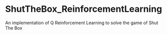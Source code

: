 # ShutTheBox_ReinforcementLearning
An implementation of Q Reinforcement Learning to solve the game of Shut The Box
